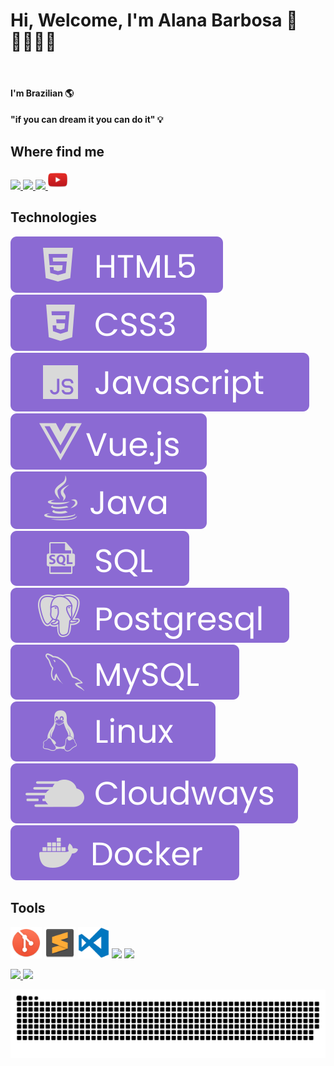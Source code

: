 # Hi, Welcome, I'm Alana Barbosa 👋👩🏻‍💻😉
 <br/>

#### I'm Brazilian :earth_americas:

   #### "if you can dream it you can do it" 💡
   
 ## Where find me
   <a href="https://www.linkedin.com/in/barbosaalana/" target="_blank">
   <img src="https://cdn0.iconfinder.com/data/icons/social-flat-rounded-rects/512/linkedin-256.png" width="30px"> 
   </a>  
   <a href="https://behance.net/alanabarbosa2" target="_blank">
   <img src="https://cdn3.iconfinder.com/data/icons/social-rounded-2/72/Behance-256.png" width="31px"> 
   </a>
   <a href="https://codepen.io/alanabarbosa" target="_blank">
   <img src="https://cdn3.iconfinder.com/data/icons/social-rounded-2/72/Codepen-256.png" width="31px"> </a>
   <a href="https://www.youtube.com/channel/UCSVJZha6fxM3jkLCSw_7bDQ" target="_blank">
   <img src="https://github.com/itsalanayall/icons/blob/main/youtube.png?raw=true" width="31px"> </a>
   
 ## Technologies
<img  src="https://raw.githubusercontent.com/alanabarbosa/icons/8096fa73d84df54d506045fe56dbce14aaca9a7d/HTML5.svg?token=ATA3BRZH6IKRB2PRFNRJAWTF27PO4" /> <img src="https://raw.githubusercontent.com/alanabarbosa/icons/8096fa73d84df54d506045fe56dbce14aaca9a7d/CSS6.svg?token=ATA3BRYRG6BO65SPIEQZPJTF27PSQ" />
<img src="https://raw.githubusercontent.com/alanabarbosa/icons/8096fa73d84df54d506045fe56dbce14aaca9a7d/JAVASCRIPT.svg?token=ATA3BR5QBHYDTXTQPGZFWHDF27PTY" /> 
<img  src="https://raw.githubusercontent.com/alanabarbosa/icons/8096fa73d84df54d506045fe56dbce14aaca9a7d/vue.svg?token=ATA3BR7BHPGWDQZ2YBJKO7DF27PXI" />
<img  src="https://raw.githubusercontent.com/alanabarbosa/icons/8096fa73d84df54d506045fe56dbce14aaca9a7d/JAVA.svg?token=ATA3BR43BRCTYJH675LTAEDF27PYU" />
<img  src="https://raw.githubusercontent.com/alanabarbosa/icons/8096fa73d84df54d506045fe56dbce14aaca9a7d/SQL.svg?token=ATA3BRZJETC5KKUDM5EXID3F27P2C" />
<img  src="https://raw.githubusercontent.com/alanabarbosa/icons/8096fa73d84df54d506045fe56dbce14aaca9a7d/POSTGRES.svg?token=ATA3BR4FLNQ3GGCOXM4TDLLF27P5W" />
<img  src="https://raw.githubusercontent.com/alanabarbosa/icons/8096fa73d84df54d506045fe56dbce14aaca9a7d/MYSQL.svg?token=ATA3BR7QVNKBCRKVZI4KMY3F27P6M" />
<img  src="https://raw.githubusercontent.com/alanabarbosa/icons/8096fa73d84df54d506045fe56dbce14aaca9a7d/LINUX.svg?token=ATA3BRYCDLTPDTSD4EFSJG3F27QAS" />
<img  src="https://raw.githubusercontent.com/alanabarbosa/icons/8096fa73d84df54d506045fe56dbce14aaca9a7d/CLOUDWAYS.svg?token=ATA3BR3U6ZIJTLOCCTN5EALF27QAO" />
<img  src="https://raw.githubusercontent.com/alanabarbosa/icons/8096fa73d84df54d506045fe56dbce14aaca9a7d/DOCKER.svg?token=ATA3BR2B6N7VD5D3VFODJ63F27QAO" />

 ## Tools
<img width="50px" src="https://github.com/itsalanayall/icons/blob/main/git.png?raw=true" /> <img width="50px" src="https://github.com/itsalanayall/icons/blob/main/sublime.png?raw=true" /> 
<img width="50px" src="https://github.com/itsalanayall/icons/blob/main/vscode.png?raw=true" />  <img width="50px" src="https://cdn-icons-png.flaticon.com/512/5968/5968472.png" />  <img width="50px" src="https://cdn-icons-png.flaticon.com/512/5969/5969282.png" /> 


<div>
  <a href="https://github.com/alanabarbosa" target="_blank">
    <img width="400px" src="https://github-readme-stats.vercel.app/api?username=alanabarbosa&show_icons=true&theme=jolly"/>
     <img width="400px" src="https://github-readme-stats.vercel.app/api/top-langs/?username=alanabarbosa&langs_count=6&theme=jolly&layout=compact"/>
  </a>
</div>


![Snake animation](https://github.com/alanabarbosa/alanabarbosa/blob/output/github-contribution-grid-snake.svg)
